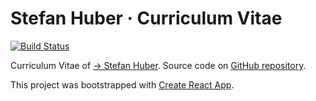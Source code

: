 # Stefan Huber · Curriculum Vitae

[![Build Status](https://github.com/signalwerk/cv/actions/workflows/deploy.yml/badge.svg)](https://github.com/signalwerk/cv/actions/workflows/deploy.yml)

Curriculum Vitae of [→ Stefan Huber](https://cv.signalwerk.ch). Source code on [GitHub repository](https://github.com/signalwerk/cv).

This project was bootstrapped with [Create React App](https://github.com/facebook/create-react-app).
